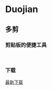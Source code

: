 # Duojian
## 多剪
### 剪贴板的便捷工具

<Br/>


### 下载
[最新下载](https://github.com/Xiphoray/Duojian/releases/download/V1.0/Duojian.exe)

